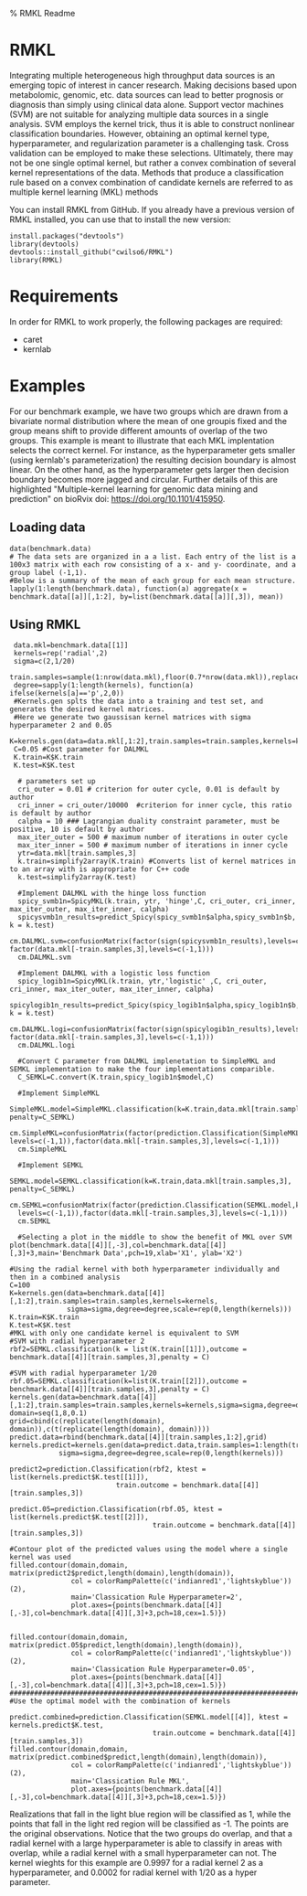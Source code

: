 % RMKL Readme
# RMKL
Integrating multiple heterogeneous high throughput data sources is an emerging topic of interest in cancer research. Making decisions based upon metabolomic, genomic, etc. data sources can lead to better prognosis or diagnosis than simply using clinical data alone. Support vector machines (SVM) are not suitable for analyzing multiple data sources in a single analysis. SVM employs the kernel trick, thus it is able to construct nonlinear classification boundaries. However, obtaining an optimal kernel type, hyperparameter, and regularization parameter is a challenging task. Cross validation can be employed to make these selections. Ultimately, there may not be one single optimal kernel, but rather a convex combination of several kernel representations of the data. Methods that produce a classification rule based on a convex combination of candidate kernels are referred to as multiple kernel learning (MKL) methods

You can install RMKL from GitHub. If you already have a previous version of RMKL installed, you can use that to install the new version:

```{r}
install.packages("devtools")
library(devtools)
devtools::install_github("cwilso6/RMKL")
library(RMKL)
```
# Requirements
In order for RMKL to work properly, the following packages are required:
* caret
* kernlab

# Examples 
For our benchmark example, we have two groups which are drawn from a bivariate normal distribution where the mean of one groupis fixed and the group means shift to provide different amounts of overlap of the two groups.
This example is meant to illustrate that each MKL implentation selects the correct kernel. For instance, as the hyperparameter gets smaller (using kernlab's parameterization) the resulting decision boundary is almost linear. On the other hand, as the hyperparameter gets larger then decision boundary becomes more jagged and circular. Further details of this are highlighted "Multiple-kernel learning for genomic data mining and prediction" on bioRvix doi: https://doi.org/10.1101/415950.

## Loading data
```{r}
data(benchmark.data)
# The data sets are organized in a a list. Each entry of the list is a 100x3 matrix with each row consisting of a x- and y- coordinate, and a group label (-1,1).
#Below is a summary of the mean of each group for each mean structure.
lapply(1:length(benchmark.data), function(a) aggregate(x = benchmark.data[[a]][,1:2], by=list(benchmark.data[[a]][,3]), mean))
```
## Using RMKL
```{r}
 data.mkl=benchmark.data[[1]]
 kernels=rep('radial',2)
 sigma=c(2,1/20)
 train.samples=sample(1:nrow(data.mkl),floor(0.7*nrow(data.mkl)),replace=FALSE)
 degree=sapply(1:length(kernels), function(a) ifelse(kernels[a]=='p',2,0))
 #Kernels.gen splts the data into a training and test set, and generates the desired kernel matrices.
 #Here we generate two gaussisan kernel matrices with sigma hyperparameter 2 and 0.05
 K=kernels.gen(data=data.mkl[,1:2],train.samples=train.samples,kernels=kernels,sigma=sigma,degree=degree,scale=rep(0,length(kernels)))
 C=0.05 #Cost parameter for DALMKL
 K.train=K$K.train
 K.test=K$K.test
  
  # parameters set up
  cri_outer = 0.01 # criterion for outer cycle, 0.01 is default by author
  cri_inner = cri_outer/10000  #criterion for inner cycle, this ratio is default by author
  calpha = 10 ### Lagrangian duality constraint parameter, must be positive, 10 is default by author
  max_iter_outer = 500 # maximum number of iterations in outer cycle
  max_iter_inner = 500 # maximum number of iterations in inner cycle
  ytr=data.mkl[train.samples,3]
  k.train=simplify2array(K.train) #Converts list of kernel matrices in to an array with is appropriate for C++ code
  k.test=simplify2array(K.test)
  
  #Implement DALMKL with the hinge loss function
  spicy_svmb1n=SpicyMKL(k.train, ytr, 'hinge',C, cri_outer, cri_inner, max_iter_outer, max_iter_inner, calpha)
  spicysvmb1n_results=predict_Spicy(spicy_svmb1n$alpha,spicy_svmb1n$b, k = k.test)
  cm.DALMKL.svm=confusionMatrix(factor(sign(spicysvmb1n_results),levels=c(-1,1)), factor(data.mkl[-train.samples,3],levels=c(-1,1)))
  cm.DALMKL.svm
  
  #Implement DALMKL with a logistic loss function
  spicy_logib1n=SpicyMKL(k.train, ytr,'logistic' ,C, cri_outer, cri_inner, max_iter_outer, max_iter_inner, calpha)
  spicylogib1n_results=predict_Spicy(spicy_logib1n$alpha,spicy_logib1n$b, k = k.test)
  cm.DALMKL.logi=confusionMatrix(factor(sign(spicylogib1n_results),levels=c(-1,1)), factor(data.mkl[-train.samples,3],levels=c(-1,1)))
  cm.DALMKL.logi
 
  #Convert C parameter from DALMKL implenetation to SimpleMKL and SEMKL implementation to make the four implementations comparible.
  C_SEMKL=C.convert(K.train,spicy_logib1n$model,C)
  
  #Implement SimpleMKL
  SimpleMKL.model=SimpleMKL.classification(k=K.train,data.mkl[train.samples,3], penalty=C_SEMKL)
  cm.SimpleMKL=confusionMatrix(factor(prediction.Classification(SimpleMKL.model,ktest=K.test,data.mkl[train.samples,3])$predict,       levels=c(-1,1)),factor(data.mkl[-train.samples,3],levels=c(-1,1)))
  cm.SimpleMKL
  
  #Implement SEMKL
  SEMKL.model=SEMKL.classification(k=K.train,data.mkl[train.samples,3], penalty=C_SEMKL)
  cm.SEMKL=confusionMatrix(factor(prediction.Classification(SEMKL.model,ktest=K.test,data.mkl[train.samples,3])$predict,
  levels=c(-1,1)),factor(data.mkl[-train.samples,3],levels=c(-1,1)))
  cm.SEMKL
  
  #Selecting a plot in the middle to show the benefit of MKL over SVM
plot(benchmark.data[[4]][,-3],col=benchmark.data[[4]][,3]+3,main='Benchmark Data',pch=19,xlab='X1', ylab='X2')

#Using the radial kernel with both hyperparameter individually and then in a combined analysis
C=100
K=kernels.gen(data=benchmark.data[[4]][,1:2],train.samples=train.samples,kernels=kernels,
              sigma=sigma,degree=degree,scale=rep(0,length(kernels)))
K.train=K$K.train
K.test=K$K.test
#MKL with only one candidate kernel is equivalent to SVM
#SVM with radial hyperparameter 2
rbf2=SEMKL.classification(k = list(K.train[[1]]),outcome = benchmark.data[[4]][train.samples,3],penalty = C)

#SVM with radial hyperparameter 1/20
rbf.05=SEMKL.classification(k=list(K.train[[2]]),outcome = benchmark.data[[4]][train.samples,3],penalty = C)
kernels.gen(data=benchmark.data[[4]][,1:2],train.samples=train.samples,kernels=kernels,sigma=sigma,degree=degree,scale=rep(0,length(kernels)))
domain=seq(1,8,0.1)
grid=cbind(c(replicate(length(domain), domain)),c(t(replicate(length(domain), domain))))
predict.data=rbind(benchmark.data[[4]][train.samples,1:2],grid)
kernels.predict=kernels.gen(data=predict.data,train.samples=1:length(train.samples),kernels=kernels,
            sigma=sigma,degree=degree,scale=rep(0,length(kernels)))

predict2=prediction.Classification(rbf2, ktest = list(kernels.predict$K.test[[1]]),
                          train.outcome = benchmark.data[[4]][train.samples,3])

predict.05=prediction.Classification(rbf.05, ktest = list(kernels.predict$K.test[[2]]),
                                   train.outcome = benchmark.data[[4]][train.samples,3])

#Contour plot of the predicted values using the model where a single kernel was used
filled.contour(domain,domain, matrix(predict2$predict,length(domain),length(domain)),
               col = colorRampPalette(c('indianred1','lightskyblue'))(2),
               main='Classication Rule Hyperparameter=2', 
               plot.axes={points(benchmark.data[[4]][,-3],col=benchmark.data[[4]][,3]+3,pch=18,cex=1.5)})


filled.contour(domain,domain, matrix(predict.05$predict,length(domain),length(domain)),
               col = colorRampPalette(c('indianred1','lightskyblue'))(2),
               main='Classication Rule Hyperparameter=0.05',
               plot.axes={points(benchmark.data[[4]][,-3],col=benchmark.data[[4]][,3]+3,pch=18,cex=1.5)})
###################################################################################################
#Use the optimal model with the combination of kernels

predict.combined=prediction.Classification(SEMKL.model[[4]], ktest = kernels.predict$K.test,
                                   train.outcome = benchmark.data[[4]][train.samples,3])
filled.contour(domain,domain, matrix(predict.combined$predict,length(domain),length(domain)),
               col = colorRampPalette(c('indianred1','lightskyblue'))(2),
               main='Classication Rule MKL', 
               plot.axes={points(benchmark.data[[4]][,-3],col=benchmark.data[[4]][,3]+3,pch=18,cex=1.5)})
```
Realizations that fall in the light blue region will be classified as 1, while the points that fall in the light red region will be classified as -1. The points are the original observations. Notice that the two groups do overlap, and that a radial kernel with a large hyperparameter is able to classify in areas with overlap, while a radial kernel with a small hyperparameter can not. The kernel wieghts for this example are 0.9997 for a radial kernel 2 as a hyperparameter, and 0.0002 for radial kernel with 1/20 as a hyper parameter. 

